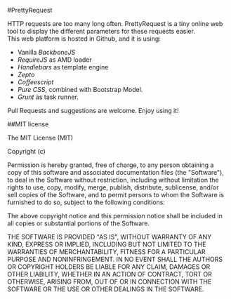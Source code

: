 #PrettyRequest

<p>HTTP requests are too many long often. PrettyRequest is a tiny online web tool to display the different parameters for these requests easier. <br />
This web platform is hosted in Github, and it is using:

* Vanilla _BackboneJS_
* _RequireJS_ as AMD loader
* _Handlebars_ as template engine
* _Zepto_
* _Coffeescript_
* _Pure CSS_, combined with Bootstrap Model.
* _Grunt_ as task runner.

Pull Requests and suggestions are welcome. Enjoy using it!


##MIT license

<p>
The MIT License (MIT)

Copyright (c) <year> <copyright holders>

Permission is hereby granted, free of charge, to any person obtaining a copy
of this software and associated documentation files (the "Software"), to deal
in the Software without restriction, including without limitation the rights
to use, copy, modify, merge, publish, distribute, sublicense, and/or sell
copies of the Software, and to permit persons to whom the Software is
furnished to do so, subject to the following conditions:

The above copyright notice and this permission notice shall be included in
all copies or substantial portions of the Software.

THE SOFTWARE IS PROVIDED "AS IS", WITHOUT WARRANTY OF ANY KIND, EXPRESS OR
IMPLIED, INCLUDING BUT NOT LIMITED TO THE WARRANTIES OF MERCHANTABILITY,
FITNESS FOR A PARTICULAR PURPOSE AND NONINFRINGEMENT. IN NO EVENT SHALL THE
AUTHORS OR COPYRIGHT HOLDERS BE LIABLE FOR ANY CLAIM, DAMAGES OR OTHER
LIABILITY, WHETHER IN AN ACTION OF CONTRACT, TORT OR OTHERWISE, ARISING FROM,
OUT OF OR IN CONNECTION WITH THE SOFTWARE OR THE USE OR OTHER DEALINGS IN
THE SOFTWARE.
</p>